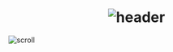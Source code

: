 <h1 align="center">
  <img alt="header" src="https://typograssy.deno.dev/api?text=My%20Profile&l0=f5f5f5&l1=ff0000&l2=ff0000&l3=ff0000&l4=ff0000">
</h1>

![scroll](https://typograssy.deno.dev/api?text=Hello%20developer!%20)
